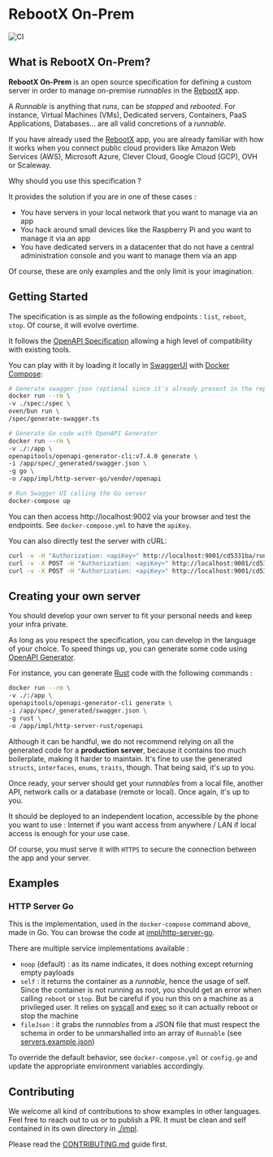 # RebootX On-Prem

![CI](https://github.com/c100k/rebootx-on-prem/actions/workflows/quality.yml/badge.svg)

## What is RebootX On-Prem?

**RebootX On-Prem** is an open source specification for defining a custom server in order to manage on-premise _runnables_ in the [RebootX](https://c100k.eu/p/rebootx) app.

A _Runnable_ is anything that _runs_, can be _stopped_ and _rebooted_. For instance, Virtual Machines (VMs), Dedicated servers, Containers, PaaS Applications, Databases... are all valid concretions of a _runnable_.

If you have already used the [RebootX](https://c100k.eu/p/rebootx) app, you are already familiar with how it works when you connect public cloud providers like Amazon Web Services (AWS), Microsoft Azure, Clever Cloud, Google Cloud (GCP), OVH or Scaleway.

Why should you use this specification ?

It provides the solution if you are in one of these cases :

- You have servers in your local network that you want to manage via an app
- You hack around small devices like the Raspberry Pi and you want to manage it via an app
- You have dedicated servers in a datacenter that do not have a central administration console and you want to manage them via an app

Of course, these are only examples and the only limit is your imagination.

## Getting Started

The specification is as simple as the following endpoints : `list`, `reboot`, `stop`. Of course, it will evolve overtime.

It follows the [OpenAPI Specification](https://swagger.io/specification) allowing a high level of compatibility with existing tools.

You can play with it by loading it locally in [SwaggerUI](https://swagger.io/tools/swagger-ui) with [Docker Compose](https://docs.docker.com/compose):

```sh
# Generate swagger.json (optional since it's already present in the repository)
docker run --rm \
-v ./spec:/spec \
oven/bun run \
/spec/generate-swagger.ts

# Generate Go code with OpenAPI Generator
docker run --rm \
-v ./:/app \
openapitools/openapi-generator-cli:v7.4.0 generate \
-i /app/spec/_generated/swagger.json \
-g go \
-o /app/impl/http-server-go/vendor/openapi

# Run Swagger UI calling the Go server
docker-compose up
```

You can then access http://localhost:9002 via your browser and test the endpoints. See `docker-compose.yml` to have the `apiKey`.

You can also directly test the server with cURL:

```sh
curl -v -H "Authorization: <apiKey>" http://localhost:9001/cd5331ba/runnables
curl -v -X POST -H "Authorization: <apiKey>" http://localhost:9001/cd5331ba/runnables/reboot/self
curl -v -X POST -H "Authorization: <apiKey>" http://localhost:9001/cd5331ba/runnables/stop/self
```

## Creating your own server

You should develop your own server to fit your personal needs and keep your infra private.

As long as you respect the specification, you can develop in the language of your choice. To speed things up, you can generate some code using [OpenAPI Generator](https://github.com/OpenAPITools/openapi-generator).

For instance, you can generate [Rust](https://www.rust-lang.org) code with the following commands :

```sh
docker run --rm \
-v ./:/app \
openapitools/openapi-generator-cli generate \
-i /app/spec/_generated/swagger.json \
-g rust \
-o /app/impl/http-server-rust/openapi
```

Although it can be handful, we do not recommend relying on all the generated code for a **production server**, because it contains too much boilerplate, making it harder to maintain. It's fine to use the generated `structs`, `interfaces`, `enums`, `traits`, though. That being said, it's up to you.

Once ready, your server should get your _runnables_ from a local file, another API, network calls or a database (remote or local). Once again, it's up to you.

It should be deployed to an independent location, accessible by the phone you want to use : Internet if you want access from anywhere / LAN if local access is enough for your use case.

Of course, you must serve it with `HTTPS` to secure the connection between the app and your server.

## Examples

### HTTP Server Go

This is the implementation, used in the `docker-compose` command above, made in Go. You can browse the code at [impl/http-server-go](./impl/http-server-go).

There are multiple service implementations available :

- `noop` (default) : as its name indicates, it does nothing except returning empty payloads
- `self` : it returns the container as a _runnable_, hence the usage of self. Since the container is not running as root, you should get an error when calling `reboot` or `stop`. But be careful if you run this on a machine as a privileged user. It relies on [syscall](https://pkg.go.dev/syscall) and [exec](https://pkg.go.dev/os/exec) so it can actually reboot or stop the machine
- `fileJson` : it grabs the _runnables_ from a JSON file that must respect the schema in order to be unmarshalled into an array of `Runnable` (see [servers.example.json](./data/servers.example.json))

To override the default behavior, see `docker-compose.yml` or `config.go` and update the appropriate environment variables accordingly. 

## Contributing

We welcome all kind of contributions to show examples in other languages. Feel free to reach out to us or to publish a PR. It must be clean and self contained in its own directory in [./impl](./impl).

Please read the [CONTRIBUTING.md](./CONTRIBUTING.md) guide first.
